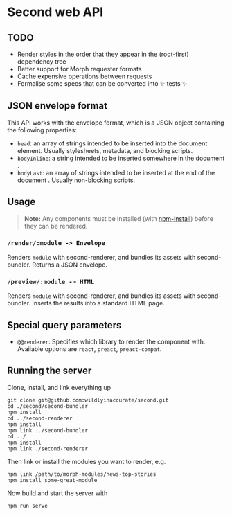 # Second web API

## TODO

- Render styles in the order that they appear in the (root-first) dependency tree
- Better support for Morph requester formats
- Cache expensive operations between requests
- Formalise some specs that can be converted into ✨ tests ✨

## JSON envelope format

This API works with the envelope format, which is a JSON object containing the following properties:

- `head`: an array of strings intended to be inserted into the document <head> element. Usually stylesheets, metadata, and blocking scripts.
- `bodyInline`: a string intended to be inserted somewhere in the document <body>.
- `bodyLast`: an array of strings intended to be inserted at the end of the document <body>. Usually non-blocking scripts.

## Usage

> **Note:** Any components must be installed (with [npm-install](https://docs.npmjs.com/cli/install)) before they can be rendered.

### `/render/:module -> Envelope`

Renders `module` with second-renderer, and bundles its assets with second-bundler. Returns a JSON envelope.

### `/preview/:module -> HTML`

Renders `module` with second-renderer, and bundles its assets with second-bundler. Inserts the results into a standard HTML page.

## Special query parameters

- `@@renderer`: Specifies which library to render the component with. Available options are `react`, `preact`, `preact-compat`.

## Running the server

Clone, install, and link everything up

```
git clone git@github.com:wildlyinaccurate/second.git
cd ./second/second-bundler
npm install
cd ../second-renderer
npm install
npm link ../second-bundler
cd ../
npm install
npm link ./second-renderer
```

Then link or install the modules you want to render, e.g.

```
npm link /path/to/morph-modules/news-top-stories
npm install some-great-module
```

Now build and start the server with

```
npm run serve
```
